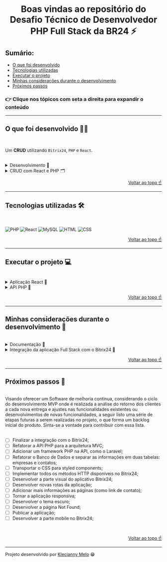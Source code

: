 <h1 id="top" align="center">Boas vindas ao repositório do Desafio Técnico de Desenvolvedor PHP Full Stack da BR24 ⚡</h1>

<h2>Sumário:</h2>

- [O que foi desenvolvido](#summary)
- [Tecnologias utilizadas](#tech)
- [Executar o projeto](#execute)
- [Minhas considerações durante o desenvolvimento](#considerations)
- [Próximos passos](#nextSteps)

<h3>👉 Clique nos tópicos com seta a direita para expandir o conteúdo</h3>

---

<h2 id="summary">O que foi desenvolvido 👩‍💻</h2>

<br>

Um **CRUD** utilizando `Bitrix24`, `PHP` e `React`.

<br>

<details><summary>Desenvolvimento 🎯</summary>
<p>
Na aplicação desenvolvida é possível Criar, Visualizar, Editar e Deletar empresas. Todas as informações estão em um banco de dados, que foi desenvolvido e manipulado utilizando o phpMyAdmin e o MySQL.
</p>
</details>

<details><summary>CRUD com React e PHP 🗂</summary>
<p>
Clique nos links a seguir para acessar os vídeos de cada operação do CRUD desenvolvido com React e PHP:

📝 [Create (criação) de uma nova empresa](https://user-images.githubusercontent.com/67391952/230394032-fe27b7e9-0091-4203-8b4f-6724a11cb642.webm) <br />
📄 [Read (leitura) da lista de empresas](https://user-images.githubusercontent.com/67391952/230394087-f9f3609d-2a8c-43b0-8e04-79fc3a9ec2dd.webm) <br />
🔄 [Update (atualização) de uma empresa](https://user-images.githubusercontent.com/67391952/230394111-baa0eaa9-3445-48f9-9ce4-4c42d57c1c49.webm) <br />
❌ [Delete (exclusão) de uma empresa](https://user-images.githubusercontent.com/67391952/230394147-1fa4ed7a-07c9-460b-95ee-c036d1892aba.webm) <br />

</p>
</details>

<p align="right"><a href="#top">Voltar ao topo ☝</a></p>

---

<h2 id="tech">Tecnologias utilizadas 🛠</h2>

<br>

<img title="PHP" alt="PHP" height="80" width="80" src="https://cdn.jsdelivr.net/gh/devicons/devicon/icons/php/php-original.svg" /> <img title="React" alt="React" height="80" width="80" src="https://cdn.jsdelivr.net/gh/devicons/devicon/icons/react/react-original.svg" /> <img title="MySQL" alt="MySQL" height="80" width="80" src="https://cdn.jsdelivr.net/gh/devicons/devicon/icons/mysql/mysql-original.svg" /> <img title="HTML" alt="HTML" height="80" width="80" src="https://cdn.jsdelivr.net/gh/devicons/devicon/icons/html5/html5-original.svg" /> <img title="CSS" alt="CSS" height="80" width="80" src="https://cdn.jsdelivr.net/gh/devicons/devicon/icons/css3/css3-original.svg" />

<p align="right"><a href="#top">Voltar ao topo ☝</a></p>

---

<h2 id="execute">Executar o projeto 💻</h2>

<br>

<details><summary>Aplicação React 🎉</summary>
<p>
Para instalar as dependências e iniciar a aplicação React, execute os comandos na ordem a seguir:

```bash
  cd src
```

```bash
  cd react-crud
```

```bash
  cd npm install
```

```bash
  cd npm start
```

</p>
</details>

<details><summary>API PHP 🐘</summary>
<p>

Para rodar o servidor `PHP` na máquina, utilizei a seguinte documentação: [Built-in web server](https://www.php.net/manual/en/features.commandline.webserver.php), onde acessamos a pasta na qual queremos rodar o servidor:

```bash
  cd src
```

```bash
  cd api
```

E rodamos o comando:

```bash
  php -S localhost:8000
```

Após rodar o comando obtemos a resposta a seguir no terminal:

```bash
  [Mon Apr  3 17:28:52 2023] PHP 7.4.33 Development Server (http://localhost:8000) started
```

Significa que o **servidor PHP** está funcionando corretamente. Assim, podemos acessar o endereço **http://localhost:8000/** e observar o funcionamento da API.
</p>
</details>

<p align="right"><a href="#top">Voltar ao topo ☝</a></p>

---

<h2 id="considerations">Minhas considerações durante o desenvolvimento 📝</h2>

<br>

<details><summary>Documentação 📌</summary>
<p>
[Notas sobre o desenvolvimento do aplicativo Bitrix24](https://training.bitrix24.com/rest_help/)

Para ter como base de desenvolvimento, tentei ter acesso ao exemplo disponibilizado no tópico Aplicativos hospedados em servidores de terceiros, porém o link não deu acesso ao arquivo, como podemos observar no vídeo abaixo:

[Vídeo da documentação](https://github.com/Kecbm/desafio-BR-24/blob/main/src/docs/01.%20Exemplo%20da%20documenta%C3%A7%C3%A3o.webm?raw=true)

Assim, priorizando o desenvolvimento guiado pelo MVP (Produto Minimamente Viável), decidi desenvolver primeiro um CRUD utilizando React, PHP e MySQL. Como é meu primeiro contato com PHP, é um bom começo ter essa experiência inicial.
</p>
</details>

<details><summary>Integração da aplicação Full Stack com o Bitrix24 📲</summary>
<p>
A integração foi a etapa mais desafiadora do projeto, pois a plataforma Bitrix24 e o PHP são ferramentas novas para mim. Pesquisei arduamente e encontrei a biblioteca bitrix24-api-module - https://packagist.org/packages/oihso/php-bitrix24-api-module porém não consegui instalar ela no projeto. Obtive o erro a seguir, limpei o cache do Composer com o comando a seguir porém não solucionou o erro:

```bash
  composer clear-cache
```

![Erro na instalação da biblioteca](././src/docs/02.%20Biblioteca%20bitrix24-api-module.png)

Após incluir as requisições para o Bitrix24 via formulário React, a aplicação apresentou os seguintes erros:

![Erros React](././src//docs/03.%20Erros%20React.png)

Tentei solucionar com adição de tag's no index.php porém não teve efeito corretivo. Outra possível solução era adicionar o endereço http://localhost:3000 a lista de Origens Permitidas no aplicativo da Bitrix24. Porém não consegui realizar esse passo. 
</p>
</details>

<p align="right"><a href="#top">Voltar ao topo ☝</a></p>

---

<h2 id="nextSteps">Próximos passos 🚀</h2>

<br>
Visando oferecer um Software de melhoria continua, considerando o ciclo do desenvolvimento MVP onde é realizada a análise do retorno dos clientes a cada nova entrega e ajustes nas funcionalidades existentes ou desenvolvimentos de novas funcionalidades, a seguir listo uma série de etapas futuras a serem realizadas no projeto, o que forma um backlog inicial do produto. Sinta-se a vontade para contribuir com essa lista.
<br>
<br>

- [ ] Finalizar a integração com o Bitrix24;
- [ ] Refatorar a API PHP para a arquitetura MVC;
- [ ] Adicionar um framework PHP na API, como o Laravel;
- [ ] Refatorar o Banco de Dados e separar as informações em duas tabelas: empresas e contatos;
- [ ] Transportar o CSS para styled components;
- [ ] Implementar todos os métodos HTTP disponíveis no Bitrix24;
- [ ] Desenvolver a parte visual do aplicativo Bitrix24;
- [ ] Desenvolver novas rotas da aplicação;
- [ ] Adicionar mais informações as páginas (como link de contato);
- [ ] Tornar a aplicação responsiva;
- [ ] Desenvolver o tema escuro;
- [ ] Desenvolver a página Not Found;
- [ ] Publicar a aplicação;
- [ ] Desenvolver a parte mobile no Bitrix24;

<br>

<p align="right"><a href="#top">Voltar ao topo ☝</a></p>

---

Projeto desenvolvido por [Klecianny Melo](https://www.linkedin.com/in/kecbm/) 😁
